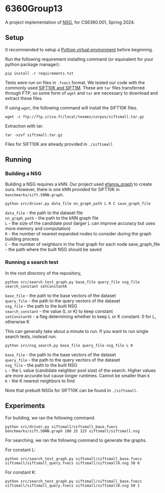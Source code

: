 # 6360Group13
A project implementation of [NSG](https://vldb.org/pvldb/vol12/p461-fu.pdf), for CS6360.001, Spring 2024.

## Setup
It recommended to setup a [Python virtual environment](https://docs.python.org/3/library/venv.html) before beginning.

Run the following requirement installing command (or equivalent for your python package manager):
```shell
pip install -r requirements.txt
```

Tests were run on files in `.fvecs` format. We tested our code with the commonly used [SIFT10K and SIFT1M](http://corpus-texmex.irisa.fr/). These are `tar` files transferred through FTP, so some form of `wget` and `tar` are necessary to download and extract these files.

If using `wget`, the following command will install the SIFT10K files.
```shell
wget -c ftp://ftp.irisa.fr/local/texmex/corpus/siftsmall.tar.gz
```
Extraction with tar:
```shell
tar -xzvf siftsmall.tar.gz
```

Files for SIFT10K are already provided in `./siftsmall`

## Running

### Building a NSG

Building a NSG requires a kNN. Our project used [efanna_graph](https://github.com/ZJULearning/efanna_graph) to create ours. However, there is one kNN provided for SIFT10K in `benchmarks/sift.50NN.graph`.

```shell
python src/driver.py data_file nn_graph_path L R C save_graph_file
```

`data_file` - the path to the dataset file  
`nn_graph_path` - the path to the kNN graph file  
`L` - the size of the candidate pool (larger L can improve accuracy but uses more memory and computation)  
`R` - the number of nearest expanded nodes to consider during the graph building process  
`C` - the number of neighbors in the final graph for each node
save_graph_file - the path where the built NSG should be saved  

### Running a search test
In the root directory of the repository,

```shell
python src/search_test_graph.py base_file query_file nsg_file search_constant setConstantK
```

`base_file` - the path to the base vectors of the dataset  
`query_file` - the path to the query vectors of the dataset  
`nsg_file` - the path to the built NSG  
`search_constant` - the value (L or K) to keep constant  
`setConstantK` - a flag determining whether to keep L or K constant. 0 for L, otherwise K

This can generally take about a minute to run. If you want to run single search tests, instead run:

```shell
python src/nsg_search.py base_file query_file nsg_file L K
```

`base_file` - the path to the base vectors of the dataset  
`query_file` - the path to the query vectors of the dataset  
`nsg_file` - the path to the built NSG  
`L` - the L value (candidate neighbor pool size) of the search. Higher values are more accurate but cause longer runtimes. Cannot be smaller than `K`  
`K` - the K nearest neighbors to find  

Note that prebuilt NSGs for SIFT10K can be found in `./siftsmall`.

## Experiments

For building, we ran the following command.

```shell
python src/driver.py siftsmall/siftsmall_base.fvecs benchmarks/sift.50NN.graph 100 25 125 siftsmall/siftsmall.nsg
```

For searching, we ran the following command to generate the graphs.

For constant L:
```shell
python src/search_test_graph.py siftsmall/siftsmall_base.fvecs siftsmall/siftsmall_query.fvecs siftsmall/siftsmall0.nsg 50 0
```
For constant K:
```shell
python src/search_test_graph.py siftsmall/siftsmall_base.fvecs siftsmall/siftsmall_query.fvecs siftsmall/siftsmall0.nsg 50 1
```